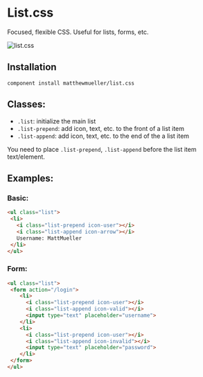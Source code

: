 # List.css

  Focused, flexible CSS. Useful for lists, forms, etc.

  ![list.css](http://f.cl.ly/items/2y2n291M0H0W0t3Z2u0C/Screen%20Shot%202012-11-30%20at%2010.41.42%20AM.png)

## Installation

    component install matthewmueller/list.css

## Classes:

* `.list`: initialize the main list
* `.list-prepend`: add icon, text, etc. to the front of a list item
* `.list-append`: add icon, text, etc. to the end of the a list item

You need to place `.list-prepend`, `.list-append` before the list item text/element.

## Examples:

### Basic:

```html
<ul class="list">
 <li>
   <i class="list-prepend icon-user"></i>
   <i class="list-append icon-arrow"></i>
   Username: MattMueller
 </li>
</ul>
```

### Form:

```html
<ul class="list">
 <form action="/login">
    <li>
      <i class="list-prepend icon-user"></i>
      <i class="list-append icon-valid"></i>
      <input type="text" placeholder="username">
    </li>
    <li>
      <i class="list-prepend icon-user"></i>
      <i class="list-append icon-invalid"></i>
      <input type="text" placeholder="password">
    </li>
 </form>
</ul>
```

